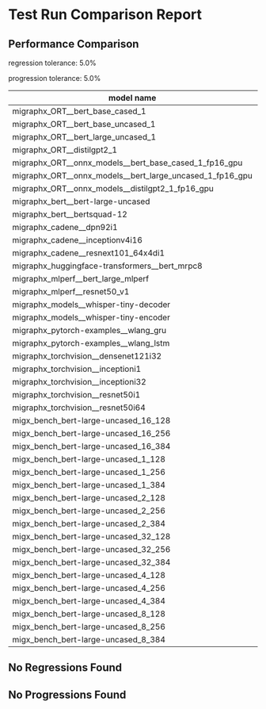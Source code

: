 # Test Run Comparison Report

## Performance Comparison

regression tolerance: 5.0%

progression tolerance: 5.0%

|model name|exit_status|analysis|old_time_ms|new_time_ms|change_ms|percent_change|
|---|---|---|---|---|---|---|
|migraphx_ORT__bert_base_cased_1|PASS|within tol|85.632|89.2728|3.6408|4.25%|
|migraphx_ORT__bert_base_uncased_1|PASS|regression|86.1524|95.5742|9.4218|10.94%|
|migraphx_ORT__bert_large_uncased_1|PASS|within tol|260.9527|261.2976|0.3449|0.13%|
|migraphx_ORT__distilgpt2_1|PASS|within tol|31.2671|32.318|1.0509|3.36%|
|migraphx_ORT__onnx_models__bert_base_cased_1_fp16_gpu|Numerics|regression|83.0977|96.4069|13.3092|16.02%|
|migraphx_ORT__onnx_models__bert_large_uncased_1_fp16_gpu|Numerics|within tol|244.0676|252.708|8.6404|3.54%|
|migraphx_ORT__onnx_models__distilgpt2_1_fp16_gpu|Numerics|regression|40.5572|42.8089|2.2516|5.55%|
|migraphx_bert__bert-large-uncased|PASS|progression|410.0501|385.0398|-25.0103|-6.1%|
|migraphx_bert__bertsquad-12|PASS|progression|95.476|86.9863|-8.4897|-8.89%|
|migraphx_cadene__dpn92i1|PASS|within tol|186.2736|177.0831|-9.1906|-4.93%|
|migraphx_cadene__inceptionv4i16|PASS|progression|7257.2016|6768.0777|-489.1239|-6.74%|
|migraphx_cadene__resnext101_64x4di1|PASS|within tol|330.1171|328.2752|-1.8419|-0.56%|
|migraphx_huggingface-transformers__bert_mrpc8|PASS|within tol|420.8|412.386|-8.414|-2.0%|
|migraphx_mlperf__bert_large_mlperf|Numerics|regression|456.7549|496.5831|39.8282|8.72%|
|migraphx_mlperf__resnet50_v1|PASS|within tol|100.8666|99.3379|-1.5287|-1.52%|
|migraphx_models__whisper-tiny-decoder|PASS|progression|40.8811|37.832|-3.0492|-7.46%|
|migraphx_models__whisper-tiny-encoder|Numerics|within tol|182.9736|188.7855|5.8119|3.18%|
|migraphx_pytorch-examples__wlang_gru|PASS|regression|70.2852|88.1692|17.884|25.44%|
|migraphx_pytorch-examples__wlang_lstm|PASS|within tol|41.0543|41.6763|0.622|1.52%|
|migraphx_torchvision__densenet121i32|PASS|within tol|1377.2882|1406.1937|28.9055|2.1%|
|migraphx_torchvision__inceptioni1|PASS|progression|258.7426|219.8629|-38.8796|-15.03%|
|migraphx_torchvision__inceptioni32|PASS|within tol|6648.7116|6633.6207|-15.091|-0.23%|
|migraphx_torchvision__resnet50i1|PASS|within tol|99.4756|96.5473|-2.9284|-2.94%|
|migraphx_torchvision__resnet50i64|PASS|within tol|6088.0794|6143.9335|55.8541|0.92%|
|migx_bench_bert-large-uncased_16_128|PASS|progression|2688.5782|2506.1017|-182.4765|-6.79%|
|migx_bench_bert-large-uncased_16_256|PASS|within tol|4097.8175|4177.947|80.1295|1.96%|
|migx_bench_bert-large-uncased_16_384|Numerics|progression|6359.273|5945.1986|-414.0745|-6.51%|
|migx_bench_bert-large-uncased_1_128|PASS|progression|188.254|170.7411|-17.5128|-9.3%|
|migx_bench_bert-large-uncased_1_256|PASS|progression|380.8856|348.2105|-32.6751|-8.58%|
|migx_bench_bert-large-uncased_1_384|PASS|within tol|392.6775|403.6409|10.9634|2.79%|
|migx_bench_bert-large-uncased_2_128|PASS|regression|464.1775|511.3066|47.1291|10.15%|
|migx_bench_bert-large-uncased_2_256|PASS|within tol|646.0645|626.1882|-19.8763|-3.08%|
|migx_bench_bert-large-uncased_2_384|PASS|within tol|845.906|825.8407|-20.0653|-2.37%|
|migx_bench_bert-large-uncased_32_128|PASS|regression|5134.5125|5834.4772|699.9647|13.63%|
|migx_bench_bert-large-uncased_32_256|PASS|progression|8841.4288|8332.3192|-509.1096|-5.76%|
|migx_bench_bert-large-uncased_32_384|Numerics|regression|11939.3575|12572.4161|633.0586|5.3%|
|migx_bench_bert-large-uncased_4_128|PASS|within tol|745.4025|772.197|26.7945|3.59%|
|migx_bench_bert-large-uncased_4_256|PASS|regression|1125.1086|1217.1607|92.052|8.18%|
|migx_bench_bert-large-uncased_4_384|PASS|within tol|1749.2347|1734.514|-14.7207|-0.84%|
|migx_bench_bert-large-uncased_8_128|PASS|within tol|1532.455|1495.3134|-37.1415|-2.42%|
|migx_bench_bert-large-uncased_8_256|PASS|within tol|2403.9663|2401.7946|-2.1717|-0.09%|
|migx_bench_bert-large-uncased_8_384|PASS|within tol|3127.1362|3223.6001|96.4638|3.08%|

## No Regressions Found

## No Progressions Found

